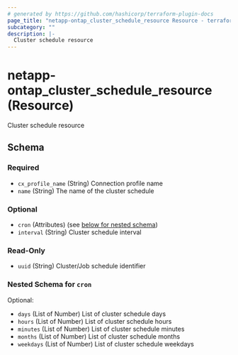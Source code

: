 ```yaml
---
# generated by https://github.com/hashicorp/terraform-plugin-docs
page_title: "netapp-ontap_cluster_schedule_resource Resource - terraform-provider-netapp-ontap"
subcategory: ""
description: |-
  Cluster schedule resource
---
```


# netapp-ontap_cluster_schedule_resource (Resource)

Cluster schedule resource



<!-- schema generated by tfplugindocs -->
## Schema

### Required

- `cx_profile_name` (String) Connection profile name
- `name` (String) The name of the cluster schedule

### Optional

- `cron` (Attributes) (see [below for nested schema](#nestedatt--cron))
- `interval` (String) Cluster schedule interval

### Read-Only

- `uuid` (String) Cluster/Job schedule identifier

<a id="nestedatt--cron"></a>
### Nested Schema for `cron`

Optional:

- `days` (List of Number) List of cluster schedule days
- `hours` (List of Number) List of cluster schedule hours
- `minutes` (List of Number) List of cluster schedule minutes
- `months` (List of Number) List of cluster schedule months
- `weekdays` (List of Number) List of cluster schedule weekdays


